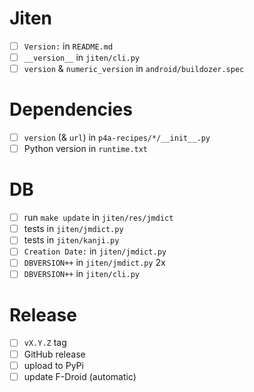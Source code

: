 # Jiten

- [ ] `Version:` in `README.md`
- [ ] `__version__` in `jiten/cli.py`
- [ ] `version` & `numeric_version` in `android/buildozer.spec`

# Dependencies

- [ ] `version` (& `url`) in `p4a-recipes/*/__init__.py`
- [ ] Python version in `runtime.txt`

# DB

- [ ] run `make update` in `jiten/res/jmdict`
- [ ] tests in `jiten/jmdict.py`
- [ ] tests in `jiten/kanji.py`
- [ ] `Creation Date:` in `jiten/jmdict.py`
- [ ] `DBVERSION++` in `jiten/jmdict.py` 2x
- [ ] `DBVERSION++` in `jiten/cli.py`

# Release

- [ ] `vX.Y.Z` tag
- [ ] GitHub release
- [ ] upload to PyPi
- [ ] update F-Droid (automatic)
